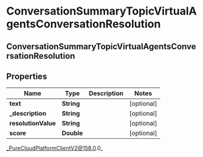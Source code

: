 # ConversationSummaryTopicVirtualAgentsConversationResolution

## ConversationSummaryTopicVirtualAgentsConversationResolution

## Properties

|Name | Type | Description | Notes|
|------------ | ------------- | ------------- | -------------|
| **text** | **String** |  | [optional] |
| **_description** | **String** |  | [optional] |
| **resolutionValue** | **String** |  | [optional] |
| **score** | **Double** |  | [optional] |



_PureCloudPlatformClientV2@158.0.0_
